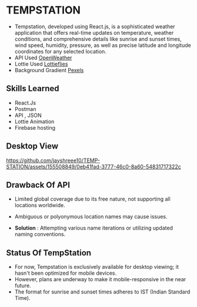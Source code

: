 # TEMPSTATION

- Tempstation, developed using React.js, is a sophisticated weather application that offers real-time updates on temperature, weather conditions, and comprehensive details like sunrise and sunset times, wind speed, humidity, pressure, as well as precise latitude and longitude coordinates for any selected location.
-  API Used [OpenWeather ](https://api.openweathermap.org/data/2.5/weather?q={{location}}&appid={{key}})
- Lottie Used [Lottieflies](https://lottiefiles.com/)
- Background Gradient [Pexels](https://www.pexels.com/search/gradient%20background/)
## Skills Learned
- React.Js 
- Postman
- API , JSON
- Lottie Animation
- Firebase hosting

## Desktop View

https://github.com/jayshreee10/TEMP-STATION/assets/155508849/0eb41fad-3777-46c0-8a60-54831717322c


## Drawback Of API
  - Limited global coverage due to its free nature, not supporting all locations worldwide.
  - Ambiguous or polyonymous location names may cause issues.
  
  - **Solution** : Attempting various name iterations or utilizing updated naming conventions.

## Status Of TempStation
- For now, Tempstation is exclusively available for desktop viewing; it hasn't been optimized for mobile devices.
- However, plans are underway to make it mobile-responsive in the near future.
- The format for sunrise and sunset times adheres to IST (Indian Standard Time).
